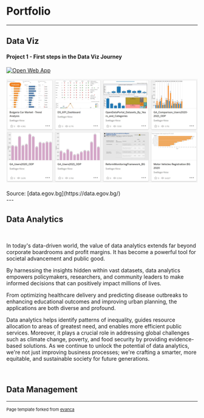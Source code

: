 # Portfolio

---

## Data Viz


#### Project 1 - First steps in the Data Viz Journey 
[![Open Web App](https://img.shields.io/badge/tableau%20public-Vizzes-orange?logo=Tableau)](https://public.tableau.com/app/profile/svetlogorkirov/vizzes)
<br>
<center><img src="images/TableauVizzes_20230808.jpg?raw=true"/></center>
<br>
Source: [data.egov.bg](https://data.egov.bg/)
<br>
---

## Data Analytics
<br>
<p>In today's data-driven world, the value of data analytics extends far beyond corporate boardrooms and profit margins. It has become a powerful tool for societal advancement and public good. </p>
<p>By harnessing the insights hidden within vast datasets, data analytics empowers policymakers, researchers, and community leaders to make informed decisions that can positively impact millions of lives.</p> 
<p>From optimizing healthcare delivery and predicting disease outbreaks to enhancing educational outcomes and improving urban planning, the applications are both diverse and profound.</p> 
<p>Data analytics helps identify patterns of inequality, guides resource allocation to areas of greatest need, and enables more efficient public services. Moreover, it plays a crucial role in addressing global challenges such as climate change, poverty, and food security by providing evidence-based solutions. As we continue to unlock the potential of data analytics, we're not just improving business processes; we're crafting a smarter, more equitable, and sustainable society for future generations.</p>
<br>

## Data Management
---
<p style="font-size:11px">Page template forked from <a href="https://github.com/evanca/quick-portfolio">evanca</a></p>
<!-- Remove above link if you don't want to attibute -->
